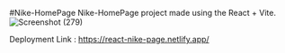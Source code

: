 #Nike-HomePage
Nike-HomePage project made using the React + Vite.![Screenshot (279)](https://github.com/Ritik-9462/Ritik-9462-React-Nike-HomePage/assets/108204102/af3de186-acfd-46fe-b550-3b64d63957a5)

Deployment Link : https://react-nike-page.netlify.app/

